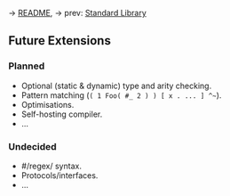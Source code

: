 <!-- SPDX-FileCopyrightText: 2024 FC (Fay) Stegerman <flx@obfusk.net> -->
<!-- SPDX-License-Identifier: GPL-3.0-or-later -->

→ [README](../README.md),
→ prev: [Standard Library](10-standard-library.md)

## Future Extensions

### Planned

* Optional (static & dynamic) type and arity checking.
* Pattern matching (`( 1 Foo( #_ 2 ) ) [ x . ... ] ^~`).
* Optimisations.
* Self-hosting compiler.
* ...

### Undecided

* #/regex/ syntax.
* Protocols/interfaces.
* ...

<!-- vim: set tw=70 sw=2 sts=2 et fdm=marker : -->
